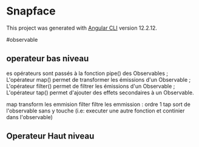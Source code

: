 # Snapface

This project was generated with [Angular CLI](https://github.com/angular/angular-cli) version 12.2.12.


#observable
## operateur bas niveau
es opérateurs sont passés à la fonction  pipe()  des Observables ;
L'opérateur  map()  permet de transformer les émissions d'un Observable ;
L'opérateur  filter()  permet de filtrer les émissions d'un Observable ;
L'opérateur  tap()  permet d'ajouter des effets secondaires à un Observable.


map transform les emmision
filter filtre les emmission : ordre 1
tap sort de l'observable sans y touche (i.e: executer une autre fonction et continier dans l'observable)



## Operateur Haut niveau
